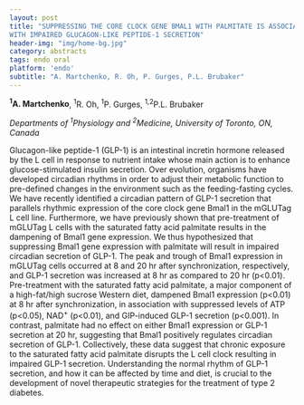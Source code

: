 ```yaml
---
layout: post
title: "SUPPRESSING THE CORE CLOCK GENE BMAL1 WITH PALMITATE IS ASSOCIATED
WITH IMPAIRED GLUCAGON-LIKE PEPTIDE-1 SECRETION"
header-img: "img/home-bg.jpg"
category: abstracts
tags: endo oral
platform: 'endo'
subtitle: "A. Martchenko, R. Oh, P. Gurges, P.L. Brubaker"
---
```

__<sup>1</sup>A. Martchenko__, <sup>1</sup>R. Oh, <sup>1</sup>P. Gurges, <sup>1,2</sup>P.L. Brubaker

_Departments of <sup>1</sup>Physiology and <sup>2</sup>Medicine, University of Toronto, ON, Canada_  

Glucagon-like peptide-1 (GLP-1) is an intestinal incretin hormone
released by the L cell in response to nutrient intake whose main action
is to enhance glucose-stimulated insulin secretion. Over evolution,
organisms have developed circadian rhythms in order to adjust their
metabolic function to pre-defined changes in the environment such as the
feeding-fasting cycles. We have recently identified a circadian pattern
of GLP-1 secretion that parallels rhythmic expression of the core clock
gene Bmal1 in the mGLUTag L cell line. Furthermore, we have previously
shown that pre-treatment of mGLUTag L cells with the saturated fatty
acid palmitate results in the dampening of Bmal1 gene expression. We
thus hypothesized that suppressing Bmal1 gene expression with palmitate
will result in impaired circadian secretion of GLP-1. The peak and
trough of Bmal1 expression in mGLUTag cells occurred at 8 and 20 hr
after synchronization, respectively, and GLP-1 secretion was increased
at 8 hr as compared to 20 hr (p&lt;0.01). Pre-treatment with the
saturated fatty acid palmitate, a major component of a high-fat/high
sucrose Western diet, dampened Bmal1 expression (p&lt;0.01) at 8 hr
after synchronization, in association with suppressed levels of ATP
(p&lt;0.05), NAD<sup>+</sup> (p&lt;0.01), and GIP-induced GLP-1 secretion
(p&lt;0.001). In contrast, palmitate had no effect on either Bmal1
expression or GLP-1 secretion at 20 hr, suggesting that Bmal1 positively
regulates circadian secretion of GLP-1. Collectively, these data suggest
that chronic exposure to the saturated fatty acid palmitate disrupts the
L cell clock resulting in impaired GLP-1 secretion. Understanding the
normal rhythm of GLP-1 secretion, and how it can be affected by time and
diet, is crucial to the development of novel therapeutic strategies for
the treatment of type 2 diabetes.
